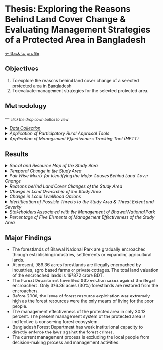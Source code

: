 # Thesis: Exploring the Reasons Behind Land Cover Change & Evaluating Management Strategies of a Protected Area in Bangladesh

[← Back to profile](../)

## Objectives
1. To explore the reasons behind land cover change of a selected protected area in Bangladesh. 
2. To evaluate management strategies for the selected protected area.

## Methodology
 — <i><sub>click the drop down button to view</sub></i>
<details>
  <summary><a href="#dc"><em>Data Collection</em></a></summary>
  <p align="left">
    <img src="./Methodology.jpg" alt="Data Collection" width="80%">
  </p>
</details>

<details>
  <summary><em>Application of Participatory Rural Appraisal Tools</em></summary>
  <p align="left">
    <img src="./Pra.jpg" alt="Application of Participatory Rural Appraisal Tools" width="80%">
  </p>
</details>

<details>
  <summary><em>Application of Management Effectiveness Tracking Tool (METT)</em></summary>
  <p align="left">
    <img src="./methodology%202.jpg" alt="Application of METT Tool" width="80%">
  </p>
</details>

## Results

<details>
  <summary><em>Social and Resource Map of the Study Area</em></summary>
  <p align="left">
    <img src="./Social%20and%20Resource%20Map.JPG" alt="Social and Resource Map" width="70%">
  </p>
</details>

<details>
  <summary><em>Temporal Change in the Study Area</em></summary>
  <p align="left">
    <img src="./Temporal%20change.png.jpg" alt="Temporal Change" width="80%">
  </p>
</details>

<details>
  <summary><em>Pair Wise Matrix for Identifying the Major Causes Behind Land Cover Change</em></summary>
  <p align="left">
    <img src="./Pairwise.jpg" alt="Pmatrix" width="80%">
  </p>
</details>

<details>
  <summary><em>Reasons behind Land Cover Changes of the Study Area</em></summary>
  <p align="left">
    <img src="./reason.jpg" alt="Reason" width="80%">
  </p>
</details>

<details>
  <summary><em>Change in Land Ownership of the Study Area</em></summary>
  <p align="left">
    <img src="./land%20ownership.jpg" alt="Reason" width="80%">
  </p>
</details>

<details>
  <summary><em>Change in Local Livelihood Options</em></summary>
  <p align="left">
    <img src="./Socio%20economic.jpg" alt="livelihood" width="100%">
  </p>
</details>

<details>
  <summary><em>Identification of Possible Threats to the Study Area & Threat Extent and Severity</em></summary>
  <p align="left">
    <img src="./Detail%20Assessments%20of%20threats.jpg" alt="livelihood" width="80%">
  </p>
</details>

<details>
  <summary><em>Stakeholders Associated with the Management of Bhawal National Park</em></summary>
  <p align="left">
    <img src="./Stakeholder%20associated%20with%20the%20Forest%20Management%20Process.jpg" alt="stakeholders" width="80%">
  </p>
</details>

<details>
  <summary><em>Percentage of Five Elements of Management Effectiveness of the Study Area</em></summary>
  <p align="left">
    <img src="./effectiveness.png.jpg" alt="effectiveness" width="60%">
  </p>
</details>

## Major Findings

- The forestlands of Bhawal National Park are gradually encroached through establishing industries, settlements or expanding agricultural lands. 
- At present, 989.36 acres forestlands are illegally encroached by industries, agro based farms or private cottages. The total land valuation of the encroached lands is 197872 crore BDT. 
- The Forest Department have filed 985 eviction cases against the illegal encroachers. Only 326.36 acres (30%) forestlands are restored from the encroachers. 
- Before 2000, the issue of forest resource exploitation was extremely high as the forest resources were the only means of living for the poor people. 
- The management effectiveness of the protected area in only 30.13 percent. The present management system of the protected area is ineffective is conserving forest ecosystem.
- Bangladesh Forest Department has weak institutional capacity to directly enforce the laws against the forest crimes.
- The current management process is excluding the local people from decision-making process and management activities. 



